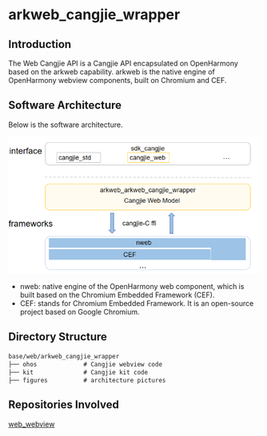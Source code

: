 # arkweb_cangjie_wrapper

## Introduction

The Web Cangjie API is a Cangjie API encapsulated on OpenHarmony based on the arkweb capability. arkweb is the native engine of OpenHarmony webview components, built on Chromium and CEF.

## Software Architecture

Below is the software architecture.

![](figures/arkweb_cangjie_wrapper_architecture_en.png "web-architecture")

* nweb: native engine of the OpenHarmony web component, which is built based on the Chromium Embedded Framework (CEF).
* CEF: stands for Chromium Embedded Framework. It is an open-source project based on Google Chromium.

## Directory Structure

```
base/web/arkweb_cangjie_wrapper
├── ohos             # Cangjie webview code
├── kit              # Cangjie kit code
├── figures          # architecture pictures
```

## Repositories Involved

[web_webview](https://gitee.com/openharmony/web_webview)
